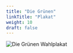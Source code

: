 ```yaml
---
title: "Die Grünen"
linkTitle: "Plakat"
weight: 10
draft: false
---
```


![Die Grünen Wahlplakat](images/plakate/diegruenen.svg)